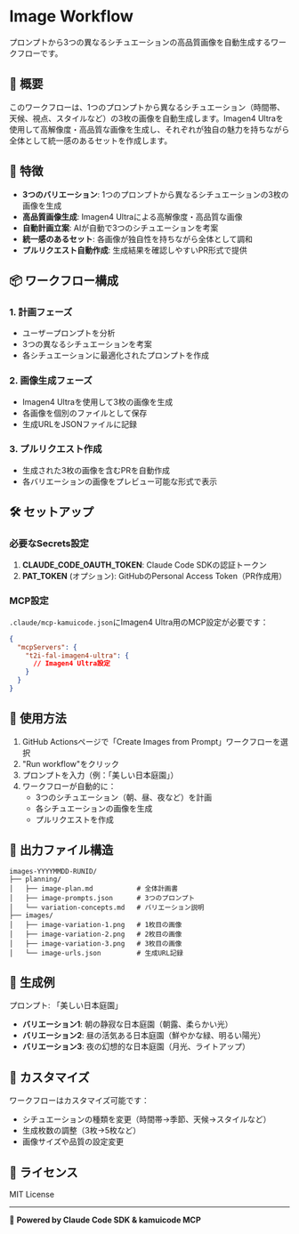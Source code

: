 # Image Workflow

プロンプトから3つの異なるシチュエーションの高品質画像を自動生成するワークフローです。

## 🌟 概要

このワークフローは、1つのプロンプトから異なるシチュエーション（時間帯、天候、視点、スタイルなど）の3枚の画像を自動生成します。Imagen4 Ultraを使用して高解像度・高品質な画像を生成し、それぞれが独自の魅力を持ちながら全体として統一感のあるセットを作成します。

## 🚀 特徴

- **3つのバリエーション**: 1つのプロンプトから異なるシチュエーションの3枚の画像を生成
- **高品質画像生成**: Imagen4 Ultraによる高解像度・高品質な画像
- **自動計画立案**: AIが自動で3つのシチュエーションを考案
- **統一感のあるセット**: 各画像が独自性を持ちながら全体として調和
- **プルリクエスト自動作成**: 生成結果を確認しやすいPR形式で提供

## 📦 ワークフロー構成

### 1. **計画フェーズ**
- ユーザープロンプトを分析
- 3つの異なるシチュエーションを考案
- 各シチュエーションに最適化されたプロンプトを作成

### 2. **画像生成フェーズ**
- Imagen4 Ultraを使用して3枚の画像を生成
- 各画像を個別のファイルとして保存
- 生成URLをJSONファイルに記録

### 3. **プルリクエスト作成**
- 生成された3枚の画像を含むPRを自動作成
- 各バリエーションの画像をプレビュー可能な形式で表示

## 🛠️ セットアップ

### 必要なSecrets設定

1. **CLAUDE_CODE_OAUTH_TOKEN**: Claude Code SDKの認証トークン
2. **PAT_TOKEN** (オプション): GitHubのPersonal Access Token（PR作成用）

### MCP設定

`.claude/mcp-kamuicode.json`にImagen4 Ultra用のMCP設定が必要です：

```json
{
  "mcpServers": {
    "t2i-fal-imagen4-ultra": {
      // Imagen4 Ultra設定
    }
  }
}
```

## 📝 使用方法

1. GitHub Actionsページで「Create Images from Prompt」ワークフローを選択
2. "Run workflow"をクリック
3. プロンプトを入力（例：「美しい日本庭園」）
4. ワークフローが自動的に：
   - 3つのシチュエーション（朝、昼、夜など）を計画
   - 各シチュエーションの画像を生成
   - プルリクエストを作成

## 📂 出力ファイル構造

```
images-YYYYMMDD-RUNID/
├── planning/
│   ├── image-plan.md           # 全体計画書
│   ├── image-prompts.json      # 3つのプロンプト
│   └── variation-concepts.md   # バリエーション説明
├── images/
│   ├── image-variation-1.png   # 1枚目の画像
│   ├── image-variation-2.png   # 2枚目の画像
│   ├── image-variation-3.png   # 3枚目の画像
│   └── image-urls.json         # 生成URL記録
```

## 🎨 生成例

プロンプト: 「美しい日本庭園」

- **バリエーション1**: 朝の静寂な日本庭園（朝露、柔らかい光）
- **バリエーション2**: 昼の活気ある日本庭園（鮮やかな緑、明るい陽光）
- **バリエーション3**: 夜の幻想的な日本庭園（月光、ライトアップ）

## 🔧 カスタマイズ

ワークフローはカスタマイズ可能です：

- シチュエーションの種類を変更（時間帯→季節、天候→スタイルなど）
- 生成枚数の調整（3枚→5枚など）
- 画像サイズや品質の設定変更

## 📄 ライセンス

MIT License

---

🤖 **Powered by Claude Code SDK & kamuicode MCP**